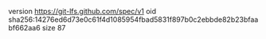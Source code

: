 version https://git-lfs.github.com/spec/v1
oid sha256:14276ed6d73e0c61f4d1085954fbad5831f897b0c2ebbde82b23bfaabf662aa6
size 87
